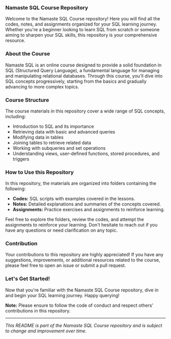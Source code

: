 ### Namaste SQL Course Repository

Welcome to the Namaste SQL Course repository! Here you will find all the codes, notes, and assignments organized for your SQL learning journey. Whether you're a beginner looking to learn SQL from scratch or someone aiming to sharpen your SQL skills, this repository is your comprehensive resource.

### About the Course

Namaste SQL is an online course designed to provide a solid foundation in SQL (Structured Query Language), a fundamental language for managing and manipulating relational databases. Through this course, you'll dive into SQL concepts progressively, starting from the basics and gradually advancing to more complex topics.

### Course Structure

The course materials in this repository cover a wide range of SQL concepts, including:
- Introduction to SQL and its importance
- Retrieving data with basic and advanced queries
- Modifying data in tables
- Joining tables to retrieve related data
- Working with subqueries and set operations
- Understanding views, user-defined functions, stored procedures, and triggers

### How to Use this Repository

In this repository, the materials are organized into folders containing the following:
- **Codes:** SQL scripts with examples covered in the lessons.
- **Notes:** Detailed explanations and summaries of the concepts covered.
- **Assignments:** Practice exercises and assignments to reinforce learning.

Feel free to explore the folders, review the codes, and attempt the assignments to reinforce your learning. Don't hesitate to reach out if you have any questions or need clarification on any topic.

### Contribution

Your contributions to this repository are highly appreciated! If you have any suggestions, improvements, or additional resources related to the course, please feel free to open an issue or submit a pull request.

### Let's Get Started!

Now that you're familiar with the Namaste SQL Course repository, dive in and begin your SQL learning journey. Happy querying!

**Note:** Please ensure to follow the code of conduct and respect others' contributions in this repository.

---

*This README is part of the Namaste SQL Course repository and is subject to change and improvement over time.*
